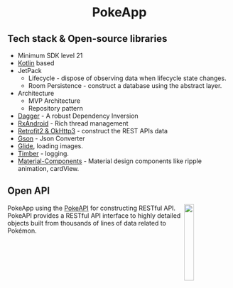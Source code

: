 <h1 align="center">PokeApp</h1>

## Tech stack & Open-source libraries
- Minimum SDK level 21
- [Kotlin](https://kotlinlang.org/) based
- JetPack
  - Lifecycle - dispose of observing data when lifecycle state changes.
  - Room Persistence - construct a database using the abstract layer.
- Architecture
  - MVP Architecture
  - Repository pattern
- [Dagger](https://github.com/google/dagger) - A robust Dependency Inversion
- [RxAndroid](https://github.com/ReactiveX/RxAndroid) - Rich thread management
- [Retrofit2 & OkHttp3](https://github.com/square/retrofit) - construct the REST APIs data
- [Gson](https://github.com/google/gson) - Json Converter
- [Glide](https://github.com/bumptech/glide), loading images.
- [Timber](https://github.com/JakeWharton/timber) - logging.
- [Material-Components](https://github.com/material-components/material-components-android) - Material design components like ripple animation, cardView.

## Open API

<img src="https://user-images.githubusercontent.com/24237865/83422649-d1b1d980-a464-11ea-8c91-a24fdf89cd6b.png" align="right" width="21%"/>

PokeApp using the [PokeAPI](https://pokeapi.co/) for constructing RESTful API.<br>
PokeAPI provides a RESTful API interface to highly detailed objects built from thousands of lines of data related to Pokémon.